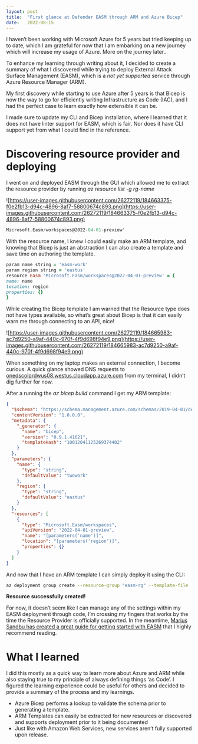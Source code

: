 ```yaml
---
layout: post
title:  "First glance at Defender EASM through ARM and Azure Bicep"
date:   2022-08-15
---
```

I haven’t been working with Microsoft Azure for 5 years but tried keeping up to date, which I am grateful for now that I am embarking on a new journey which will increase my usage of Azure. More on the journey later..

To enhance my learning through writing about it, I decided to create a summary of what I discovered while trying to deploy External Attack Surface Management (EASM), which is a *not yet supported* service through Azure Resource Manager (ARM). 

My first discovery while starting to use Azure after 5 years is that Bicep is now the way to go for efficiently writing Infrastructure as Code (IAC), and I had the perfect case to learn exactly how extensible it can be. 

I made sure to update my CLI and Bicep installation, where I learned that it does not have linter support for EASM, which is fair. Nor does it have CLI support yet from what I could find in the reference.

# Discovering resource provider and deploying

I went on and deployed EASM through the GUI which allowed me to extract the resource provider by running *az resource list -g rg-name*

![https://user-images.githubusercontent.com/26272119/184663375-f0e2fb13-d94c-4896-8af7-58800674c893.png](https://user-images.githubusercontent.com/26272119/184663375-f0e2fb13-d94c-4896-8af7-58800674c893.png)

```nasm
Microsoft.Easm/workspaces@2022-04-01-preview'
```

With the resource name, I knew I could easily make an ARM template, and knowing that Bicep is just an abstraction I can also create a template and save time on authoring the template.

```ruby
param name string = 'easm-work'
param region string = 'eastus'
resource Easm 'Microsoft.Easm/workspaces@2022-04-01-preview' = {
name: name
location: region
properties: {}
}
```

While creating the Bicep template I am warned that the Resource type does not have types available, so what’s great about Bicep is that it can easily warn me through connecting to an API, nice!

![https://user-images.githubusercontent.com/26272119/184665983-ac7d9250-a9af-440c-970f-4f9d698f94e9.png](https://user-images.githubusercontent.com/26272119/184665983-ac7d9250-a9af-440c-970f-4f9d698f94e9.png)

When something on my laptop makes an external connection, I become curious. A quick glance showed DNS requests to [onedscolprdwus08.westus.cloudapp.azure.com](http://onedscolprdwus08.westus.cloudapp.azure.com/) from my terminal, I didn’t dig further for now. 

After a running the *az bicep build* command I get my ARM template:

```json
{
  "$schema": "https://schema.management.azure.com/schemas/2019-04-01/deploymentTemplate.json#",
  "contentVersion": "1.0.0.0",
  "metadata": {
    "_generator": {
      "name": "bicep",
      "version": "0.9.1.41621",
      "templateHash": "10012041125269374402"
    }
  },
  "parameters": {
    "name": {
      "type": "string",
      "defaultValue": "twowork"
    },
    "region": {
      "type": "string",
      "defaultValue": "eastus"
    }
  },
  "resources": [
    {
      "type": "Microsoft.Easm/workspaces",
      "apiVersion": "2022-04-01-preview",
      "name": "[parameters('name')]",
      "location": "[parameters('region')]",
      "properties": {}
    }
  ]
}
```

And now that I have an ARM template I can simply deploy it using the CLI:

```bash
az deployment group create --resource-group "easm-rg" --template-file ./easm.json
```

**Resource successfully created!** 

For now, it doesn’t seem like I can manage any of the settings within my EASM deployment through code, I’m crossing my fingers that works by the time the Resource Provider is officially supported. In the meantime, [Marius Sandbu has created a great guide for getting started with EASM](https://msandbu.org/getting-started-with-microsoft-defender-easm-external-attack-surface-management/) that I highly recommend reading.

# What I learned

I did this mostly as a quick way to learn more about Azure and ARM while also staying true to my principle of always defining things ‘as Code’. I figured the learning experience could be useful for others and decided to provide a summary of the process and my learnings.

- Azure Bicep performs a lookup to validate the schema prior to generating a template.
- ARM Templates can easily be extracted for new resources or discovered and supports deployment prior to it being documented
- Just like with Amazon Web Services, new services aren’t fully supported upon release.
